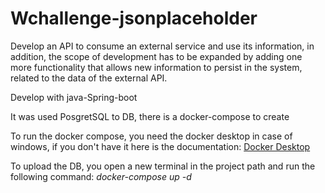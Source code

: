 # Wchallenge-jsonplaceholder
Develop an API to consume an external service and use its information, in addition, the scope of development has to be expanded by adding one more functionality that allows new information to persist in the system, related to the data of the external API.


Develop with java-Spring-boot


It was used PosgretSQL to DB, there is a docker-compose to create


To run the docker compose, you need the docker desktop in case of windows, if you don't have it here is the documentation: 
[Docker Desktop]( https://docs.docker.com/docker-for-windows/install/)

To upload the DB, you open a new terminal in the project path and run the following command:
_docker-compose up -d_
